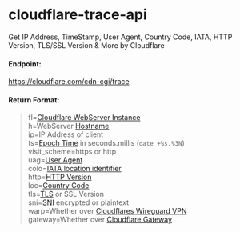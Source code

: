 # cloudflare-trace-api
Get IP Address, TimeStamp, User Agent, Country Code, IATA, HTTP Version, TLS/SSL Version &amp; More by Cloudflare

#### Endpoint:
https://cloudflare.com/cdn-cgi/trace

#### Return Format:
> fl=[Cloudflare WebServer Instance](https://community.cloudflare.com/t/what-does-the-fl-field-in-cdn-cgi-trace-represent/150595)<br>
h=WebServer [Hostname](https://en.wikipedia.org/wiki/Hostname)<br>
ip=IP Address of client<br>
ts=[Epoch Time](https://en.wikipedia.org/wiki/Unix_time) in seconds.millis (`date +%s.%3N`)<br>
visit_scheme=https or http<br>
uag=[User Agent](https://developer.mozilla.org/en-US/docs/Web/HTTP/Headers/User-Agent)<br>
colo=[IATA location identifier](https://en.wikipedia.org/wiki/IATA_airport_code)<br>
http=[HTTP Version](https://en.wikipedia.org/wiki/Hypertext_Transfer_Protocol)<br>
loc=[Country Code](https://en.wikipedia.org/wiki/ISO_3166-1_alpha-2)<br>
tls=[TLS](https://en.wikipedia.org/wiki/Transport_Layer_Security) or SSL Version<br>
sni=[SNI](https://en.wikipedia.org/wiki/Server_Name_Indication) encrypted or plaintext<br>
warp=Whether over [Cloudflares Wireguard VPN](https://1.1.1.1/)<br>
gateway=Whether over [Cloudflare Gateway](https://www.cloudflare.com/teams/gateway/)<br>


